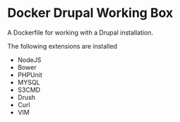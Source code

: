 # Docker Drupal Working Box

A Dockerfile for working with a Drupal installation.

The following extensions are installed

* NodeJS
* Bower
* PHPUnit
* MYSQL
* S3CMD
* Drush
* Curl
* VIM

